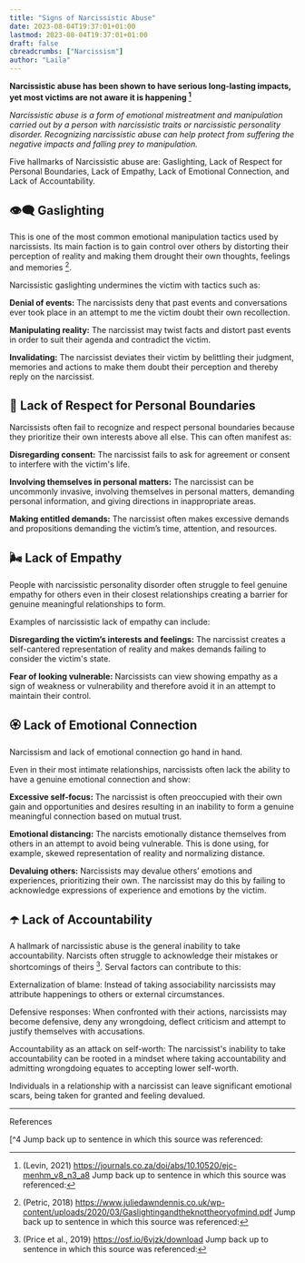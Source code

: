 ```yaml
---
title: "Signs of Narcissistic Abuse"
date: 2023-08-04T19:37:01+01:00
lastmod: 2023-08-04T19:37:01+01:00
draft: false
cbreadcrumbs: ["Narcissism"]
author: "Laila"
---
```


**Narcissistic abuse has been shown to have serious long-lasting impacts, yet most victims are not aware it is happening [^1]**

*Narcissistic abuse is a form of emotional mistreatment and manipulation carried out by a person with narcissistic traits or narcissistic personality disorder. Recognizing narcissistic abuse can help protect from suffering the negative impacts and falling prey to manipulation.*

Five hallmarks of Narcissistic abuse are:
Gaslighting, Lack of Respect for Personal Boundaries, Lack of Empathy, Lack of Emotional Connection, and Lack of Accountability.


## :eye_speech_bubble: Gaslighting

This is one of the most common emotional manipulation tactics used by narcissists. Its main faction is to gain control over others by distorting their perception of reality and making them drought their own thoughts, feelings and memories [^2]. 

Narcissistic gaslighting undermines the victim with tactics such as:

**Denial of events:** The narcissists deny that past events and conversations ever took place in an attempt to me the victim doubt their own recollection.

**Manipulating reality:** The narcissist may twist facts and distort past events in order to suit their agenda and contradict the victim.

**Invalidating:** The narcissist deviates their victim by belittling their judgment, memories and actions to make them doubt their perception and thereby reply on the narcissist.

## :game_die: Lack of Respect for Personal Boundaries

Narcissists often fail to recognize and respect personal boundaries because they prioritize their own interests above all else. This can often manifest as:

**Disregarding consent:** The narcissist fails to ask for agreement or consent to interfere with the victim's life.

**Involving themselves in personal matters:** The narcissist can be uncommonly invasive, involving themselves in personal matters, demanding personal information, and giving directions in inappropriate areas.

**Making entitled demands:** The narcissist often makes excessive demands and propositions demanding the victim’s time, attention, and resources.


## :wind_face: Lack of Empathy

People with narcissistic personality disorder often struggle to feel genuine empathy for others even in their closest relationships creating a barrier for genuine meaningful relationships to form.

Examples of narcissistic lack of empathy can include:

**Disregarding the victim’s interests and feelings:** The narcissist creates a self-cantered representation of reality and makes demands failing to consider the victim's state.

**Fear of looking vulnerable:** Narcissists can view showing empathy as a sign of weakness or vulnerability and therefore avoid it in an attempt to maintain their control.

## :rosette: Lack of Emotional Connection

Narcissism and lack of emotional connection go hand in hand. 

Even in their most intimate relationships, narcissists often lack the ability to have a genuine emotional connection and show:

**Excessive self-focus:** The narcissist is often preoccupied with their own gain and opportunities and desires resulting in an inability to form a genuine meaningful connection based on mutual trust.

**Emotional distancing:** The narcists emotionally distance themselves from others in an attempt to avoid being vulnerable. This is done using, for example, skewed representation of reality and normalizing distance.

**Devaluing others:** Narcissists may devalue others’ emotions and experiences, prioritizing their own. The narcissist may do this by failing to acknowledge expressions of experience and emotions by the victim.

## :open_umbrella: Lack of Accountability

A hallmark of narcissistic abuse is the general inability to take accountability. Narcists often struggle to acknowledge their mistakes or shortcomings of theirs [^3]. Serval factors can contribute to this:

Externalization of blame: Instead of taking associability narcissists may attribute happenings to others or external circumstances.

Defensive responses: When confronted with their actions, narcissists may become defensive, deny any wrongdoing,  deflect criticism and attempt to justify themselves with accusations.

Accountability as an attack on self-worth: The narcissist's inability to take accountability can be rooted in a mindset where taking accountability and admitting wrongdoing equates to accepting lower self-worth.

Individuals in a relationship with a narcissist can leave significant emotional scars, being taken for granted and feeling devalued.

---
References 
[^1]: (Levin, 2021) https://journals.co.za/doi/abs/10.10520/ejc-menhm_v8_n3_a8 Jump back up to sentence in which this source was referenced:

[^2]: (Petric, 2018) https://www.juliedawndennis.co.uk/wp-content/uploads/2020/03/Gaslightingandtheknottheoryofmind.pdf Jump back up to sentence in which this source was referenced:

[^3]: (Price et al., 2019) https://osf.io/6vjzk/download Jump back up to sentence in which this source was referenced:

[^4  Jump back up to sentence in which this source was referenced:

